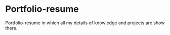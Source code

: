 # Portfolio-resume
Portfolio-resume in which all my  details of knowledge and projects are show there.
